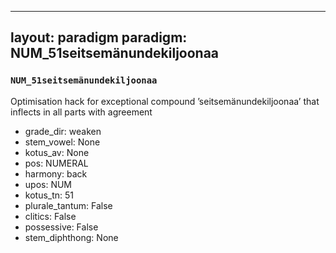 
---
layout: paradigm
paradigm: NUM_51seitsemänundekiljoonaa
---
### ` NUM_51seitsemänundekiljoonaa `

Optimisation hack for exceptional compound ’seitsemänundekiljoonaa’ that inflects in all parts with agreement
* grade_dir: weaken
* stem_vowel: None
* kotus_av: None
* pos: NUMERAL
* harmony: back
* upos: NUM
* kotus_tn: 51
* plurale_tantum: False
* clitics: False
* possessive: False
* stem_diphthong: None
